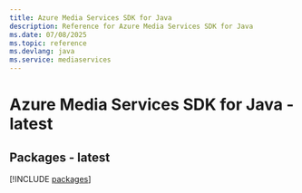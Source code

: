 ```yaml
---
title: Azure Media Services SDK for Java
description: Reference for Azure Media Services SDK for Java
ms.date: 07/08/2025
ms.topic: reference
ms.devlang: java
ms.service: mediaservices
---
```

# Azure Media Services SDK for Java - latest
## Packages - latest
[!INCLUDE [packages](media-services-index.md)]